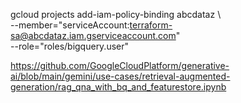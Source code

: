 gcloud projects add-iam-policy-binding abcdataz \                      
--member="serviceAccount:terraform-sa@abcdataz.iam.gserviceaccount.com" \
--role="roles/bigquery.user"

https://github.com/GoogleCloudPlatform/generative-ai/blob/main/gemini/use-cases/retrieval-augmented-generation/rag_qna_with_bq_and_featurestore.ipynb